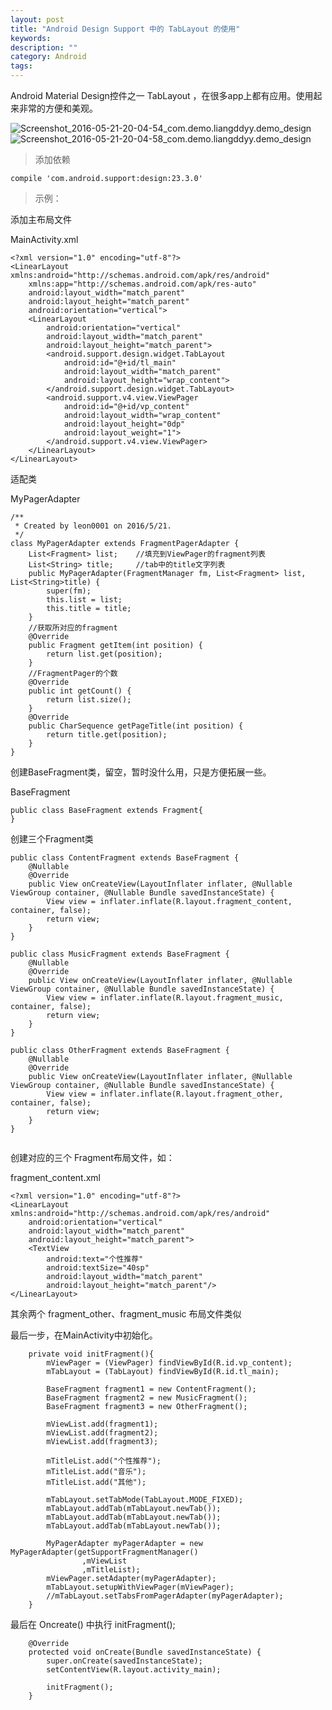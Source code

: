 ```yaml
---
layout: post
title: "Android Design Support 中的 TabLayout 的使用"
keywords: 
description: ""
category: Android
tags: 
---
```


<!--markdown-->Android Material Design控件之一 TabLayout ，在很多app上都有应用。使用起来非常的方便和美观。  

 ![Screenshot_2016-05-21-20-04-54_com.demo.liangddyy.demo_design](http://539go.com/usr/uploads/2016/05-21/Screenshot_2016-05-21-20-04-54_com.demo.liangddyy.demo_design.png) ![Screenshot_2016-05-21-20-04-58_com.demo.liangddyy.demo_design](http://539go.com/usr/uploads/2016/05-21/Screenshot_2016-05-21-20-04-58_com.demo.liangddyy.demo_design.png)  
  
> 添加依赖
  
```  
compile 'com.android.support:design:23.3.0'  
```  
  
> 示例：  
  
添加主布局文件  
  
MainActivity.xml  
  
```  
<?xml version="1.0" encoding="utf-8"?>  
<LinearLayout xmlns:android="http://schemas.android.com/apk/res/android"
    xmlns:app="http://schemas.android.com/apk/res-auto"  
    android:layout_width="match_parent"  
    android:layout_height="match_parent"  
    android:orientation="vertical">  
    <LinearLayout  
        android:orientation="vertical"  
        android:layout_width="match_parent"  
        android:layout_height="match_parent">  
        <android.support.design.widget.TabLayout  
            android:id="@+id/tl_main"  
            android:layout_width="match_parent"  
            android:layout_height="wrap_content">  
        </android.support.design.widget.TabLayout>  
        <android.support.v4.view.ViewPager  
            android:id="@+id/vp_content"  
            android:layout_width="wrap_content"  
            android:layout_height="0dp"  
            android:layout_weight="1">  
        </android.support.v4.view.ViewPager>  
    </LinearLayout>  
</LinearLayout>  
```  
  
适配类  
  
MyPagerAdapter  
  
```  
/**  
 * Created by leon0001 on 2016/5/21.  
 */  
class MyPagerAdapter extends FragmentPagerAdapter {  
    List<Fragment> list;    //填充到ViewPager的fragment列表  
    List<String> title;     //tab中的title文字列表  
    public MyPagerAdapter(FragmentManager fm, List<Fragment> list, List<String>title) {  
        super(fm);  
        this.list = list;  
        this.title = title;  
    }  
    //获取所对应的fragment  
    @Override  
    public Fragment getItem(int position) {  
        return list.get(position);  
    }  
    //FragmentPager的个数  
    @Override  
    public int getCount() {  
        return list.size();  
    }  
    @Override  
    public CharSequence getPageTitle(int position) {  
        return title.get(position);  
    }  
}  
```  
  
创建BaseFragment类，留空，暂时没什么用，只是方便拓展一些。  
  
BaseFragment  
  
```  
public class BaseFragment extends Fragment{  
}  
```  
  
创建三个Fragment类  
  
```  
public class ContentFragment extends BaseFragment {  
    @Nullable  
    @Override  
    public View onCreateView(LayoutInflater inflater, @Nullable ViewGroup container, @Nullable Bundle savedInstanceState) {  
        View view = inflater.inflate(R.layout.fragment_content, container, false);  
        return view;  
    }  
}  
  
public class MusicFragment extends BaseFragment {  
    @Nullable  
    @Override  
    public View onCreateView(LayoutInflater inflater, @Nullable ViewGroup container, @Nullable Bundle savedInstanceState) {  
        View view = inflater.inflate(R.layout.fragment_music, container, false);  
        return view;  
    }  
}  
  
public class OtherFragment extends BaseFragment {  
    @Nullable  
    @Override  
    public View onCreateView(LayoutInflater inflater, @Nullable ViewGroup container, @Nullable Bundle savedInstanceState) {  
        View view = inflater.inflate(R.layout.fragment_other, container, false);  
        return view;  
    }  
}  
  
```  
  
创建对应的三个 Fragment布局文件，如：  
  
fragment_content.xml  
  
```  
<?xml version="1.0" encoding="utf-8"?>  
<LinearLayout xmlns:android="http://schemas.android.com/apk/res/android"  
    android:orientation="vertical"  
    android:layout_width="match_parent"  
    android:layout_height="match_parent">  
    <TextView  
        android:text="个性推荐"  
        android:textSize="40sp"  
        android:layout_width="match_parent"  
        android:layout_height="match_parent"/>  
</LinearLayout>  
```  
  
其余两个 fragment_other、fragment_music 布局文件类似  
  
最后一步，在MainActivity中初始化。  
  
```  
    private void initFragment(){  
        mViewPager = (ViewPager) findViewById(R.id.vp_content);  
        mTabLayout = (TabLayout) findViewById(R.id.tl_main);  
  
        BaseFragment fragment1 = new ContentFragment();  
        BaseFragment fragment2 = new MusicFragment();  
        BaseFragment fragment3 = new OtherFragment();  
  
        mViewList.add(fragment1);  
        mViewList.add(fragment2);  
        mViewList.add(fragment3);  
  
        mTitleList.add("个性推荐");  
        mTitleList.add("音乐");  
        mTitleList.add("其他");  
  
        mTabLayout.setTabMode(TabLayout.MODE_FIXED);  
        mTabLayout.addTab(mTabLayout.newTab());  
        mTabLayout.addTab(mTabLayout.newTab());  
        mTabLayout.addTab(mTabLayout.newTab());  
  
        MyPagerAdapter myPagerAdapter = new MyPagerAdapter(getSupportFragmentManager()  
                ,mViewList  
                ,mTitleList);  
        mViewPager.setAdapter(myPagerAdapter);  
        mTabLayout.setupWithViewPager(mViewPager);  
        //mTabLayout.setTabsFromPagerAdapter(myPagerAdapter);  
    }  
```  
  
最后在 Oncreate() 中执行 initFragment();  
  
```  
    @Override  
    protected void onCreate(Bundle savedInstanceState) {  
        super.onCreate(savedInstanceState);  
        setContentView(R.layout.activity_main);  
  
        initFragment();  
    }  
```  
  
  
  
  
